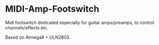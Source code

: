 # MIDI-Amp-Footswitch

Midi footswitch dedicated especially for guitar amps/preamps, to control channels/effects etc.

Based on Atmega8 + ULN2803.
